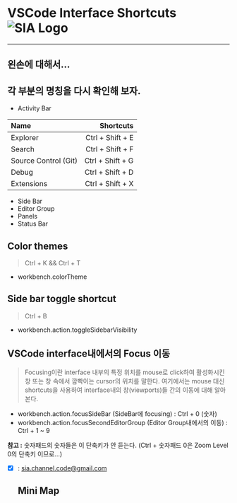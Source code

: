 # VSCode Interface Shortcuts ![SIA Logo](../../img/sia-logo-first.svg "Stack It All")

----
## 왼손에 대해서... 

## 각 부분의 명칭을 다시 확인해 보자.
- Activity Bar

Name | Shortcuts
:---| ---:
Explorer | Ctrl + Shift + E
Search | Ctrl + Shift + F
Source Control (Git) | Ctrl + Shift + G
Debug | Ctrl + Shift + D
Extensions | Ctrl + Shift + X

- Side Bar
- Editor Group
- Panels
- Status Bar

## Color themes
> Ctrl + K && Ctrl + T
- <span class="emph">workbench.colorTheme</span>

## Side bar toggle shortcut
> Ctrl + B
- <span class="emph">workbench.action.toggleSidebarVisibility</span>

## VSCode interface내에서의 Focus 이동

> Focusing이란 interface 내부의 특정 위치를 mouse로 click하여 활성화시킨 창 또는 창 속에서 깜빡이는 cursor의 위치를 말한다. 여기에서는 mouse 대신 shortcuts을 사용하여 interface내의 창(viewports)들 간의 이동에 대해 알아본다.

- <span class="emph">workbench.action.focusSideBar</span> (SideBar에 focusing) : Ctrl + 0 (숫자)
- <span class="emph">workbench.action.focusSecondEditorGroup</span> (Editor Group내에서의 이동) : Ctrl + 1 ~ 9

**<span class="emph">참고</span> :** 숫자패드의 숫자들은 이 단축키가 안 듣는다. (Ctrl + 숫자패드 0은 Zoom Level 0의 단축키 이므로...)

- [x] : <sia.channel.code@gmail.com>

   ## Mini Map